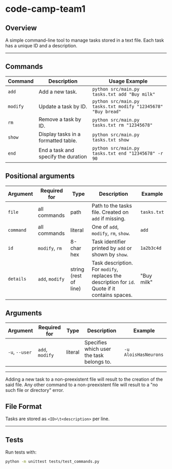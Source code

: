 # code-camp-team1

## Overview
A simple command-line tool to manage tasks stored in a text file.
Each task has a unique ID and a description.

---

## Commands

| Command         | Description                          | Usage Example                     |
|-----------------|--------------------------------------|-----------------------------------|
| `add`           | Add a new task.                      | `python src/main.py tasks.txt add "Buy milk"` |
| `modify`        | Update a task by ID.                 | `python src/main.py tasks.txt modify "12345678" "Buy bread"` |
| `rm`            | Remove a task by ID.                 | `python src/main.py tasks.txt rm "12345678"` |
| `show`          | Display tasks in a formatted table.  | `python src/main.py tasks.txt show`      |
| `end`           | End a task and specify the duration  | `python src/main.py tasks.txt end "12345678" -r 90`|

## Positional arguments

| Argument | Required for | Type | Description | Example |
|----------|--------------|------|-------------|---------|
| `file`   | all commands | path | Path to the tasks file. Created on `add` if missing. | `tasks.txt` |
| `command` | all commands | literal | One of `add`, `modify`, `rm`, `show`. | `add` |
| `id` | `modify`, `rm` | 8-char hex | Task identifier printed by `add` or shown by `show`. | `1a2b3c4d` |
| `details` | `add`, `modify` | string (rest of line) | Task description. For `modify`, replaces the description for `id`. Quote if it contains spaces. | "Buy milk" |


## Arguments
| Argument | Required for | Type | Description | Example |
|----------|--------------|------|-------------|---------|
| `-u`, `--user` | `add`, `modify` | literal | Specifies which user the task belongs to. | `-u AloisHasNeurons` | 

---
Adding a new task to a non-preexistent file will result to the creation of the said file. Any other command to a non-preexistent file will result to a "no such file or directory" error.
## File Format
Tasks are stored as `<ID>\t<description>` per line.

---

## Tests
Run tests with:
```bash
python -m unittest tests/test_commands.py
```
